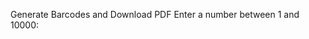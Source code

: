 Generate Barcodes and Download PDF                                                                                                                                                          Enter a number between 1 and 10000:
